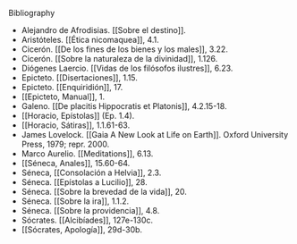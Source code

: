 Bibliography

- Alejandro de Afrodisias. [[Sobre el destino]].
- Aristóteles. [[Ética nicomaquea]], 4.1.
- Cicerón. [[De los fines de los bienes y los males]], 3.22.
- Cicerón. [[Sobre la naturaleza de la divinidad]], 1.126.
- Diógenes Laercio. [[Vidas de los filósofos ilustres]], 6.23.
- Epicteto. [[Disertaciones]], 1.15.
- Epicteto. [[Enquiridión]], 17.
- [[Epicteto, Manual]], 1.
- Galeno. [[De placitis Hippocratis et Platonis]], 4.2.15-18.
- [[Horacio, Epístolas]] (Ep. 1.4).
- [[Horacio, Sátiras]], 1.1.61-63.
- James Lovelock. [[Gaia A New Look at Life on Earth]]. Oxford University Press, 1979; repr. 2000.
- Marco Aurelio. [[Meditations]], 6.13.
- [[Séneca, Anales]], 15.60-64.
- Séneca, [[Consolación a Helvia]], 2.3.
- Séneca. [[Epístolas a Lucilio]], 28.
- Séneca. [[Sobre la brevedad de la vida]], 20.
- Séneca. [[Sobre la ira]], 1.1.2.
- Séneca. [[Sobre la providencia]], 4.8.
- Sócrates. [[Alcibíades]], 127e-130c.
- [[Sócrates, Apología]], 29d-30b.
